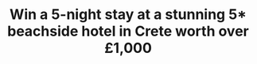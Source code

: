 ---
layout: competition
id: competition
permalink: /
nav: true
nav-order: 5
nav-title: Win

title: "Win a 5-night stay at a stunning 5* beachside hotel in Crete worth over £1,000"
enter-cta: Enter Now

features:
  - id: luxury-sea-view-room-private-pool
    title: Luxury sea view room & private pool
    description: You'll win a five-night stay at the 5* Porto Elounda Golf & Spa Resort in a stunning superior sea view room with your own private pool just a few steps from your terrace (handy if the ouzo has been flowing the night before). Soak up that Mediterranean sunshine in this ultra-glamorous setting. Your stay also includes breakfast served daily.
  - id: fine-dining
    title: Fine Dining
    description: Treat yourselves to a stylish and decadent meal at any one of the eight restaurants on-site, each serving up delicious dishes from traditional Greek delights, to Italian cuisine served al fresco. Afterwards, why not sit back and unwind with a drink at one of the four sophisticated lounges as you listen to the waves of the Aegean lap the shore.
  - id: six-senses-spa
    title: Six Senses Spa
    description: Also at your fingertips is the award-winning Six Senses Spa, with a comprehensive menu of therapies and wellness treatments to choose from; all designed for total mind and body relaxation.

competition-form:
  id: comp
  post-url: "#getFormUrl"
  expiry-date: 2050-01-01
  fields:
    - id: name
      type: text
      label: Name
      required: true
    - id: email
      type: email
      label: Email
      required: true
    - id: qualify
      type: radio
      label: Are you a UK resident and over the age of 18?
      required: true
      options:
        - id: qualify-true
          label: 'Yes'
          value: 'yes'
        - id: qualify-false
          label: 'No'
          value: 'no'
          invalid: true
    - id: opt-in
      type: radio
      label: Would you like to receive emails from Secret Escapes?
      required: true
      options:
        - id: opt-in-true
          label: 'Yes'
          value: 'yes'
        - id: opt-in-false
          label: 'No'
          value: 'no'
  submit: Submit Entry
  terms: >
    By submitting your entry, you agree to the <a href="#" class="js-open-modal link--underlined" data-open-modal="competition-terms">terms and conditions</a> of this competition and have read our <a class="link--underlined" href="https://www.secretescapes.com/privacy-policy" target="_blank">privacy policy</a>.
---